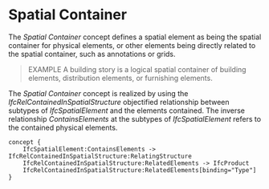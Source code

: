 Spatial Container
=================

The _Spatial Container_ concept defines a spatial element as being the spatial container for physical elements, or other elements being directly related to the spatial container, such as annotations or grids.

> EXAMPLE A building story is a logical spatial container of building elements, distribution elements, or furnishing elements.

The _Spatial Container_ concept is realized by using the _IfcRelContainedInSpatialStructure_ objectified relationship between subtypes of _IfcSpatialElement_ and the elements contained. The inverse relationship _ContainsElements_ at the subtypes of _IfcSpatialElement_ refers to the contained physical elements.

```
concept {
    IfcSpatialElement:ContainsElements -> IfcRelContainedInSpatialStructure:RelatingStructure
    IfcRelContainedInSpatialStructure:RelatedElements -> IfcProduct
    IfcRelContainedInSpatialStructure:RelatedElements[binding="Type"]
}
```
